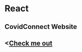 # React

## CovidConnect Website


<h2><<a href="https://covid-connect-git-main.braucalderon.vercel.app/" target="_blank">Check me out</a></h2>

 
